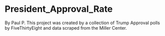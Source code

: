 # President_Approval_Rate
By Paul P.
This project was created by a collection of Trump Approval polls by FiveThirtyEight and data scraped from the Miller Center.
